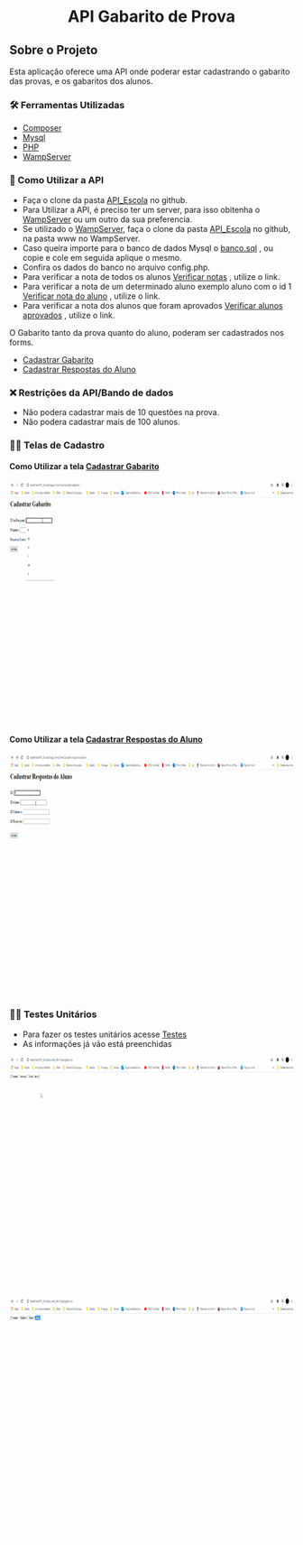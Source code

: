 <h1 style = "text-align: center; font-weight: bold;"> API  Gabarito de Prova </h1>

##  Sobre o Projeto

Esta aplicação oferece uma API onde poderar estar cadastrando o gabarito das provas, e os gabaritos dos alunos.


### 🛠 Ferramentas Utilizadas

- [Composer](https://getcomposer.org/doc/)
- [Mysql](https://dev.mysql.com/doc/)
- [PHP](https://www.php.net/docs.php) 
- [WampServer](https://www.wampserver.com/en/) 


### 🤔 Como Utilizar a API

- Faça o clone da pasta [API_Escola](https://github.com/BrunoBastos97/API_Escola) no github.
- Para Utilizar a API, é preciso ter um server, para isso obitenha o [WampServer](https://www.wampserver.com/en/) ou um outro da sua preferencia.
- Se utilizado o [WampServer](https://www.wampserver.com/en/), faça o clone da pasta [API_Escola](https://github.com/BrunoBastos97/API_Escola) no github, na pasta www no WampServer.
- Caso queira importe para o banco de dados Mysql o [banco.sql](https://github.com/BrunoBastos97/API_Escola/blob/main/banco.sql) , ou copie e cole em seguida aplique o mesmo.
- Confira os dados do banco no arquivo config.php.
- Para verificar a nota de todos os alunos [Verificar notas](http://localhost/API_escola/public_html/api/aluno) , utilize o link.
- Para verificar a nota de um determinado aluno exemplo aluno com o id 1 [Verificar nota do aluno](http://localhost/API_Escola/public_html/api/aluno/1) , utilize o link.
- Para verificar a nota dos alunos que foram aprovados [Verificar alunos aprovados](http://localhost/API_Escola/public_html/api/aluno/aprovados) , utilize o link.

O Gabarito tanto da prova quanto do aluno, poderam ser cadastrados nos forms. 
- [Cadastrar Gabarito](http://localhost/API_Escola/App/view/formCadastraGabarito)
- [Cadastrar Respostas do Aluno](http://localhost/API_Escola/App/view/formCadastraRespostasAluno) 

### ❌ Restrições da API/Bando de dados

- Não podera cadastrar mais de 10 questões na prova.
- Não podera cadastrar mais de 100 alunos.

### 👨‍🏫 Telas de Cadastro

#### Como Utilizar a tela [Cadastrar Gabarito](http://localhost/API_Escola/App/view/formCadastraGabarito)

<div align="center">
    <img src="github/CadastrarGabarito.gif"
    alt="Teste Unitario" height="425">    
</div>

#### Como Utilizar a tela [Cadastrar Respostas do Aluno](http://localhost/API_Escola/App/view/formCadastraRespostasAluno) 

<div align="center">
    <img src="github/CadastrarRespostaAluno.gif"
    alt="Teste Unitario" height="425">    
</div>


### 🕵️‍♂️ Testes Unitários 

- Para fazer os testes unitários acesse [Testes](http://localhost/API_Escola/App/view/formTeste.php)  
- As informações já vão está preenchidas

<div align="center">
    <img src="github/TesteUnitario.gif"
    alt="Teste Unitario" height="425">    
    <img src="github/TesteUnitarioFalha.gif"
    alt="Teste Unitario Falha" height="425">
</div>


